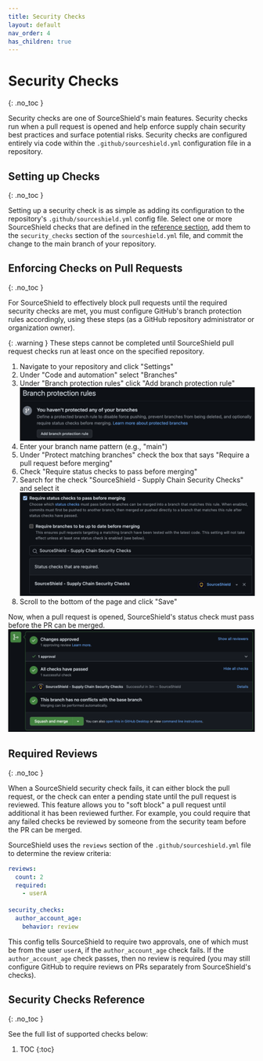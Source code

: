 ```yaml
---
title: Security Checks
layout: default
nav_order: 4
has_children: true
---
```


# Security Checks
{: .no_toc }

Security checks are one of SourceShield's main features. Security checks run when a pull request is opened and help enforce supply chain security best practices and surface potential risks. Security checks are configured entirely via code within the `.github/sourceshield.yml` configuration file in a repository.

## Setting up Checks
{: .no_toc }

Setting up a security check is as simple as adding its configuration to the repository's `.github/sourceshield.yml` config file. Select one or more SourceShield checks that are defined in the [reference section](#security-checks-reference), add them to the `security_checks` section of the `sourceshield.yml` file, and commit the change to the main branch of your repository.

## Enforcing Checks on Pull Requests
{: .no_toc }

For SourceShield to effectively block pull requests until the required security checks are met, you must configure GitHub's branch protection rules accordingly, using these steps (as a GitHub repository administrator or organization owner).

{: .warning }
These steps cannot be completed until SourceShield pull request checks run at least once on the specified repository.

1. Navigate to your repository and click "Settings"
1. Under "Code and automation" select "Branches"
1. Under "Branch protection rules" click "Add branch protection rule"
  ![Add branch protection rule](assets/images/add-branch-protection.png)
1. Enter your branch name pattern (e.g., "main")
1. Under "Protect matching branches" check the box that says "Require a pull request before merging"
1. Check "Require status checks to pass before merging"
1. Search for the check "SourceShield - Supply Chain Security Checks" and select it
  ![Add required status check](assets/images/add-status-check.png)
1. Scroll to the bottom of the page and click "Save"

Now, when a pull request is opened, SourceShield's status check must pass before the PR can be merged.
![Required status check](assets/images/pr-check.png)

## Required Reviews
{: .no_toc }

When a SourceShield security check fails, it can either block the pull request, or the check can enter a pending state until the pull request is reviewed. This feature allows you to "soft block" a pull request until additional it has been reviewed further. For example, you could require that any failed checks be reviewed by someone from the security team before the PR can be merged.

SourceShield uses the `reviews` section of the `.github/sourceshield.yml` file to determine the review criteria:

```yaml
reviews:
  count: 2
  required:
    - userA

security_checks:
  author_account_age:
    behavior: review
```

This config tells SourceShield to require two approvals, one of which must be from the user `userA`, if the `author_account_age` check fails. If the `author_account_age` check passes, then no review is required (you may still configure GitHub to require reviews on PRs separately from SourceShield's checks).

## Security Checks Reference
{: .no_toc }

See the full list of supported checks below:

1. TOC
{:toc}